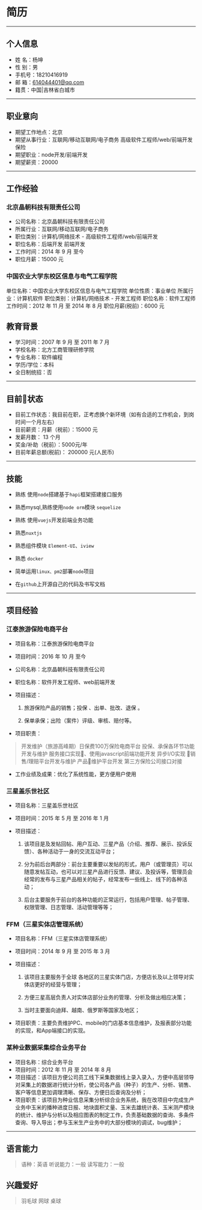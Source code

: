# 简历

---

## 个人信息

* 姓  名：杨坤
* 性  别：男
* 手机号：18210416919
* 邮  箱：614044401@qq.com
* 籍贯：中国|吉林省白城市

---

## 职业意向

* 期望工作地点：北京
* 期望从事行业：互联网/移动互联网/电子商务 高级软件工程师/web/前端开发 保险
* 期望职业：node开发/前端开发
* 期望薪资：20000

---

## 工作经验

### 北京晶朝科技有限责任公司

* 公司名称：北京晶朝科技有限责任公司
* 所属行业：互联网/移动互联网/电子商务
* 职位类别：计算机/网络技术 - 高级软件工程师/web/前端开发
* 职位名称：后端开发  前端开发
* 工作时间：2014 年 9 月 至今
* 职位月薪：15000 元

### 中国农业大学东校区信息与电气工程学院

单位名称：中国农业大学东校区信息与电气工程学院
单位性质：事业单位
所属行业：计算机软件
职位类别：计算机/网络技术 - 开发工程师
职位名称：软件工程师
工作时间：2012 年 11 月  至     2014 年 8 月
职位月薪(税前)：6000 元

## 教育背景

* 学习时间：2007 年 9 月  至     2011 年 7 月
* 学校名称：北方工商管理研修学院
* 专业名称：软件编程
* 学历/学位：本科
* 全日制统招：否

---

## 目前状态

* 目前工作状态：我目前在职，正考虑换个新环境（如有合适的工作机会，到岗时间一个月左右）
* 目前薪资：月薪（税前）：15000 元
* 发薪月数：  13 个月
* 奖金/补助（税前）：5000元/年  
* 目前年薪总额(税前)：  200000  元(人民币)

---

## 技能

* 熟练 使用`node`搭建基于`hapi`框架搭建接口服务

* 熟悉mysql,熟练使用`node orm`模块 `sequelize`

* 熟练 使用`vuejs`开发前端业务功能

* 熟悉`nuxtjs`

* 熟悉组件模块 `Element-UI`、`iview`

* 熟悉 `docker`

* 简单运用`linux、pm2`部署`node`项目

* 在`github`上开源自己的代码及书写文档


---

## 项目经验

### 江泰旅游保险电商平台

* 项目名称：江泰旅游保险电商平台
* 项目时间：2016 年 10 月   至今
* 公司名称：北京晶朝科技有限责任公司
* 职位名称：软件开发工程师、web前端开发
* 项目描述：
  
  1. 旅游保险产品的销售；投保 、出单、批改、退保 。

  2. 保单承保；出险（案件）评级、审核、赔付等。

* 项目职责：

> 开发维护（旅游高峰期）日保费100万保险电商平台
> 投保、承保各环节功能开发与维护
> 服务接口实现、使用javascript前端功能开发 异步I/O实现
> 销售/理赔平台开发与维护
> 产品维护平台开发
> 第三方保险公司接口对接

* 工作业绩及成果：优化了系统性能，更方便用户使用

### 三星盖乐世社区

* 项目名称：三星盖乐世社区
* 项目时间：2015 年 5 月  至     2016 年 1 月
* 项目描述：

  1. 该项目是及发帖回帖、用户互动、三星产品（介绍、推荐、展示、投诉反馈）、各种活动于一身的交流互动平台；

  2. 分为前后台两部分：前台主要重要以发帖的形式，用户（或管理员）可以随意发帖互动，也可以对三星产品进行反馈、建议、及投诉等，管理员会经常的发布与三星产品相关的帖子，经常发布一些线上、线下的各种活动；

  3. 后台主要服务于前台的各种功能的正常运行，包括用户管理、帖子管理、权限管理、日志管理、活动管理等等；

### FFM（三星实体店管理系统）

* 项目名称：FFM（三星实体店管理系统）
* 项目时间：2014 年 9 月  至     2015 年 3 月
* 项目描述：

  1. 该项目主要服务于全球 各地区的三星实体门店，方便店长及以上领导对实体店更好的经营与管理；

  2. 方便三星高层负责人对实体店部分业务的管理、分析及做出相应决策；

  3. 当时主要面向迪拜、越南、俄罗斯等国家及地区；

* 项目职责：主要负责维护PC、mobile的门店基本信息维护，及报表部分功能的实现，和App端接口的实现。

### 某种业数据采集综合业务平台

* 项目名称：综合业务平台
* 项目时间：2012 年 11 月  至     2014 年 8 月
* 项目描述：该项目方便公司员工线下采集数据线上录入录入，方便中高层领导对采集上的数据进行统计分析，使公司各产品（种子）的生产、分析、销售、客户等信息更加调理清晰、保存、方便日后查询及分析；
* 项目职责：该项目为种业信息采集分析综合业务系统，我在改项目中完成生产业务中玉米的播种进度日报、地块面积丈量、玉米去雄统计表、玉米测产模块的统计、维护与分析以及相应图表的制定工作，负责基础数据的查询、多条件查询、导入导出；参与玉米生产业务中的大部分模块的调试，bug维护；

---

## 语言能力

> 语种：英语
> 听说能力：一般
> 读写能力：一般

## 兴趣爱好

>羽毛球
> 网球
> 桌球
